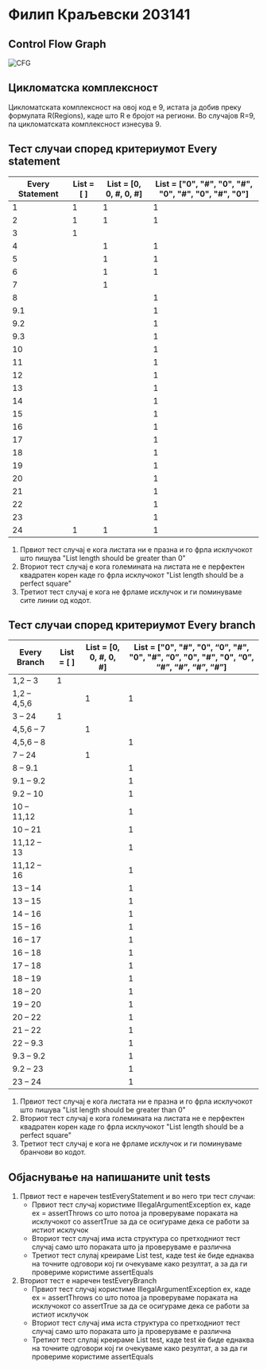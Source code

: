 # Филип Краљевски 203141
## Control Flow Graph

![CFG](https://user-images.githubusercontent.com/86956087/170093272-edc738a0-1d64-443c-ba21-19692cd07295.png)

## Цикломатска комплексност

Цикломатската комплексност на овој код е 9, истата ја добив преку формулата R(Regions), каде што R е бројот на региони. Во случајoв R=9, 
па цикломатската комплексност изнесува 9.

## Тест случаи според критериумот Every statement

|Every Statement|List = [ ]|List = [0, 0, #, 0, #]|List = ["0", "#", "0", "#", "0", "#", "0", "#", "0"]|
|---------------|----------|----------------------|----------------------------------------------------|
1| 1 | 1 | 1
2| 1 | 1 |1
3| 1		
4|		 |	1	 |		1
5|		 |	1	 |		1
6|		 |	1	 |		1
7|		 |  1  |
8|		 |		 |    1
9.1|		 |		 |    1
9.2|		 |		 |    1
9.3|		 |		 |    1
10|		 |		 |    1
11|		 |		 |    1
12|		 |		 |    1
13|		 |		 |    1
14|		 |		 |    1
15|		 |		 |    1
16|		 |		 |    1
17|		 |		 |    1
18|		 |		 |    1
19|		 |		 |    1
20|		 |		 |    1
21|		 |		 |    1
22|		 |		 |    1
23|		 |		 |    1
24|	1	 |  1	 |		1

1. Првиот тест случај е кога листата ни е празна и го фрла исклучокот што пишува "List length should be greater than 0"
2. Вториот тест случај е кога големината на листата не е перфектен квадратен корен каде го фрла исклучокот "List length should be a perfect square"
3. Третиот тест случај е кога не фрламе исклучок и ги поминуваме сите линии од кодот.

## Тест случаи според критериумот Every branch

|Every Branch|List = [ ]|List = [0, 0, #, 0, #]|List = ["0", "#", "0", “0”, "#", "0", "#", “0”, "0", "#", "0", “0”, “#”, “#”, “#”, “#”]|
|------------|----------|----------------------|---------------------------------------------------------------------------------------|
1,2 – 3|		1		
1,2 – 4,5,6|  | 1 | 1
3 – 24|		1		
4,5,6 – 7|	|	1	
4,5,6 – 8|	|	 | 1
7 – 24|	 | 1	
8 – 9.1|  |  | 1 
9.1 – 9.2|  |  | 1 
9.2 – 10|  |  | 1 
10 – 11,12|  |  | 1 
10 – 21|  |  | 1 
11,12 – 13|  |  | 1 
11,12 – 16|  |  | 1 
13 – 14|  |  | 1 
13 – 15|  |  | 1 
14 – 16|  |  | 1 
15 – 16|  |  | 1 
16 – 17|  |  | 1 
16 – 18|  |  | 1 
17 – 18|  |  | 1 
18 – 19|  |  | 1 
18 – 20|  |  | 1 
19 – 20|  |  | 1 
20 – 22|  |  | 1 
21 – 22|  |  | 1 
22 – 9.3|  |  | 1 
9.3 – 9.2|  |  | 1 
9.2 – 23|  |  | 1 
23 – 24|  |  | 1 

1. Првиот тест случај е кога листата ни е празна и го фрла исклучокот што пишува "List length should be greater than 0"
2. Вториот тест случај е кога големината на листата не е перфектен квадратен корен каде го фрла исклучокот "List length should be a perfect square"
3. Третиот тест случај е кога не фрламе исклучок и ги поминуваме бранчови во кодот.

## Објаснување на напишаните unit tests

1. Првиот тест е наречен testEveryStatement и во него три тест случаи:
	* Првиот тест случај користиме IllegalArgumentException ex, каде ex = assertThrows со што потоа ја проверуваме пораката на 
	исклучокот со assertTrue за да се осигураме дека се работи за истиот исклучок
	* Вториот тест случај има иста структура со претходниот тест случај само што пораката што ја проверуваме е различна
	* Третиот тест слулај креираме List<String> test, каде test ќе биде еднаква на точните одговори кој ги очекуваме како резултат, а за
	да ги провериме користиме assertEquals
2. Вториот тест е наречен testEveryBranch
	* Првиот тест случај користиме IllegalArgumentException ex, каде ex = assertThrows со што потоа ја проверуваме пораката на 
	исклучокот со assertTrue за да се осигураме дека се работи за истиот исклучок
	* Вториот тест случај има иста структура со претходниот тест случај само што пораката што ја проверуваме е различна
	* Третиот тест слулај креираме List<String> test, каде test ќе биде еднаква на точните одговори кој ги очекуваме како резултат, а за
	да ги провериме користиме assertEquals
